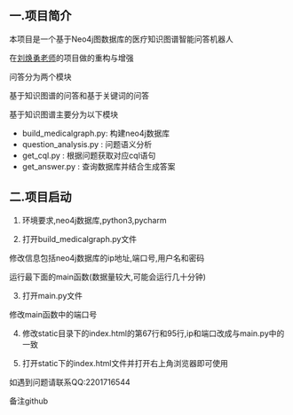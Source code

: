## 一.项目简介

本项目是一个基于Neo4j图数据库的医疗知识图谱智能问答机器人

在[刘焕勇老师](https://liuhuanyong.github.io)的项目做的重构与增强

问答分为两个模块

基于知识图谱的问答和基于关键词的问答

基于知识图谱主要分为以下模块

* build_medicalgraph.py: 构建neo4j数据库
* question_analysis.py : 问题语义分析
* get_cql.py : 根据问题获取对应cql语句
* get_answer.py : 查询数据库并结合生成答案



## 二.项目启动

1. 环境要求,neo4j数据库,python3,pycharm

2. 打开build_medicalgraph.py文件

修改信息包括neo4j数据库的ip地址,端口号,用户名和密码

运行最下面的main函数(数据量较大,可能会运行几十分钟)

3. 打开main.py文件

修改main函数中的端口号

4. 修改static目录下的index.html的第67行和95行,ip和端口改成与main.py中的一致

5. 打开static下的index.html文件并打开右上角浏览器即可使用





如遇到问题请联系QQ:2201716544

备注github
